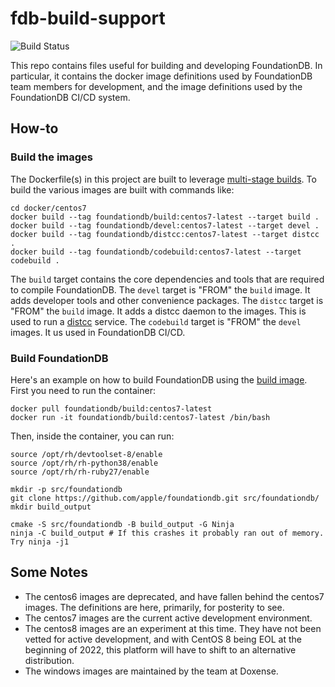 # fdb-build-support

![Build Status](https://codebuild.us-west-2.amazonaws.com/badges?uuid=eyJlbmNyeXB0ZWREYXRhIjoiMDBtWmhSdnJ5N0FpSXozakdHaXZqRUs5NW41Ykk5eU9PaytkWm9MTzFQYkNNVk1lVjRtdU9BLzU5TEVwazZzVXd3dGI3ZkZ0dmJ3dUVTRkJubEdMRXFBPSIsIml2UGFyYW1ldGVyU3BlYyI6ImI1Tm1Gb2dSbUFocno3VUgiLCJtYXRlcmlhbFNldFNlcmlhbCI6MX0%3D&branch=main)

This repo contains files useful for building and developing FoundationDB. In 
particular, it contains the docker image definitions used by FoundationDB team 
members for development, and the image definitions used by the FoundationDB 
CI/CD system. 

## How-to

### Build the images
The Dockerfile(s) in this project are built to leverage [multi-stage builds](https://docs.docker.com/develop/develop-images/multistage-build/).
To build the various images are built with commands like:

```shell
cd docker/centos7
docker build --tag foundationdb/build:centos7-latest --target build .
docker build --tag foundationdb/devel:centos7-latest --target devel .
docker build --tag foundationdb/distcc:centos7-latest --target distcc .
docker build --tag foundationdb/codebuild:centos7-latest --target codebuild .
```

The `build` target contains the core dependencies and tools that are required to compile FoundationDB.
The `devel` target is "FROM" the `build` image. It adds developer tools and other convenience packages.
The `distcc` target is "FROM" the `build` image. It adds a distcc daemon to the images. This is used to run a [distcc](https://www.distcc.org) service. 
The `codebuild` target is "FROM" the `devel` images. It us used in FoundationDB CI/CD. 

### Build FoundationDB
Here's an example on how to build FoundationDB using the [build image](https://hub.docker.com/r/foundationdb/build).
First you need to run the container:

```shell
docker pull foundationdb/build:centos7-latest
docker run -it foundationdb/build:centos7-latest /bin/bash
```

Then, inside the container, you can run:

```shell
source /opt/rh/devtoolset-8/enable
source /opt/rh/rh-python38/enable
source /opt/rh/rh-ruby27/enable

mkdir -p src/foundationdb
git clone https://github.com/apple/foundationdb.git src/foundationdb/ 
mkdir build_output

cmake -S src/foundationdb -B build_output -G Ninja 
ninja -C build_output # If this crashes it probably ran out of memory. Try ninja -j1
```

## Some Notes
* The centos6 images are deprecated, and have fallen behind the centos7 images. The definitions are here, primarily, for posterity to see.
* The centos7 images are the current active development environment. 
* The centos8 images are an experiment at this time. They have not been vetted for active development, and with CentOS 8 being EOL at the beginning of 2022, this platform will have to shift to an alternative distribution. 
* The windows images are maintained by the team at Doxense.
